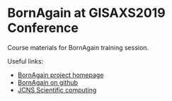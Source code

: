 # BornAgain at GISAXS2019 Conference

Course materials for BornAgain training session.

Useful links:
* [BornAgain project homepage](http://www.bornagainproject.org)
* [BornAgain on github](https://github.com/scgmlz/BornAgain)
* [JCNS Scientific computing](http://www.fz-juelich.de/jcns/EN/Leistungen/ScientificComputing/_node.html)

